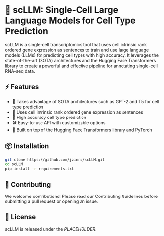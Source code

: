 # 🧬 scLLM: Single-Cell Large Language Models for Cell Type Prediction

scLLM is a single-cell transcriptomics tool that uses cell intrinsic rank ordered gene expression as sentences to train and use large language models (LLMs) for predicting cell types with high accuracy. It leverages the state-of-the-art (SOTA) architectures and the Hugging Face Transformers library to create a powerful and effective pipeline for annotating single-cell RNA-seq data.

## ⚡️ Features

- 🧪 Takes advantage of SOTA architectures such as GPT-2 and T5 for cell type prediction
- 📝 Uses cell intrinsic rank ordered gene expression as sentences
- 🎯 High accuracy cell type prediction
- 🛠️ Easy-to-use API with customizable options
- 🤗 Built on top of the Hugging Face Transformers library and PyTorch

## 📦 Installation

```bash
git clone https://github.com/jzinno/scLLM.git
cd scLLM
pip install -r requirements.txt

```

## 🤝 Contributing

We welcome contributions! Please read our Contributing Guidelines before submitting a pull request or opening an issue.

## 📄 License

scLLM is released under the _*PLACEHOLDER*_.
